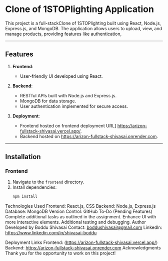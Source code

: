 # Clone of 1STOPlighting Application

This project is a full-stackClone of 1STOPlighting built using React, Node.js, Express.js, and MongoDB. The application allows users to upload, view, and manage products, providing features like authentication, 

---

## Features
1. **Frontend**:
   - User-friendly UI developed using React.
   

2. **Backend**:
   - RESTful APIs built with Node.js and Express.js.
   - MongoDB for data storage.
   - User authentication implemented for secure access.

3. **Deployment**:
   - Frontend hosted on frontend deployment URL] https://arizon-fullstack-shivasai.vercel.app/.
   - Backend hosted on https://arizon-fullstack-shivasai.onrender.com.

---

## Installation

### **Frontend**
1. Navigate to the `frontend` directory.
2. Install dependencies:
   ```bash
   npm install
Technologies Used
Frontend: React.js, CSS
Backend: Node.js, Express.js
Database: MongoDB
Version Control: GitHub
To-Do (Pending Features)
Complete additional tasks as outlined in the assignment.
Enhance UI with more interactive elements.
Additional testing and debugging.
Author
Developed by Boddu Shivasai
Contact: boddushivasai@gmail.com
LinkedIn: https://www.linkedin.com/in/shivasai-boddu

Deployment Links
Frontend: (https://arizon-fullstack-shivasai.vercel.app/)
Backend: https://arizon-fullstack-shivasai.onrender.com
Acknowledgments
Thank you for the opportunity to work on this project!
